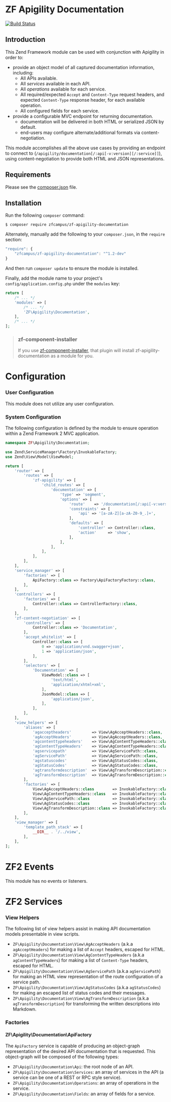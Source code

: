 ZF Apigility Documentation
==========================

[![Build Status](https://travis-ci.org/zfcampus/zf-apigility-documentation.png)](https://travis-ci.org/zfcampus/zf-apigility-documentation)

Introduction
------------

This Zend Framework module can be used with conjunction with Apigility in order to:

- provide an object model of all captured documentation information, including:
  - All APIs available.
  - All _services_ available in each API.
  - All _operations_ available for each service.
  - All required/expected `Accept` and `Content-Type` request headers, and expected
    `Content-Type` response header, for each available operation.
  - All configured fields for each service.
- provide a configurable MVC endpoint for returning documentation.
  - documentation will be delivered in both HTML or serialized JSON by default.
  - end-users may configure alternate/additional formats via content-negotiation.

This module accomplishes all the above use cases by providing an endpoint to connect to
(`/apigility/documentation[/:api[-v:version][/:service]]`), using content-negotiation to provide
both HTML and JSON representations.

Requirements
------------
  
Please see the [composer.json](composer.json) file.

Installation
------------

Run the following `composer` command:

```console
$ composer require zfcampus/zf-apigility-documentation
```

Alternately, manually add the following to your `composer.json`, in the `require` section:

```javascript
"require": {
    "zfcampus/zf-apigility-documentation": "^1.2-dev"
}
```

And then run `composer update` to ensure the module is installed.

Finally, add the module name to your project's `config/application.config.php` under the `modules`
key:

```php
return [
    /* ... */
    'modules' => [
        /* ... */
        'ZF\Apigility\Documentation',
    ],
    /* ... */
];
```

> ### zf-component-installer
>
> If you use [zf-component-installer](https://github.com/zendframework/zf-component-installer),
> that plugin will install zf-apigility-documentation as a module for you.

Configuration
=============

### User Configuration

This module does not utilize any user configuration.

### System Configuration

The following configuration is defined by the module to ensure operation within a Zend Framework 2
MVC application.

```php
namespace ZF\Apigility\Documentation;

use Zend\ServiceManager\Factory\InvokableFactory;
use Zend\View\Model\ViewModel;

return [
    'router' => [
        'routes' => [
            'zf-apigility' => [
                'child_routes' => [
                    'documentation' => [
                        'type' => 'segment',
                        'options' => [
                            'route'    => '/documentation[/:api[-v:version][/:service]]',
                            'constraints' => [
                                'api' => '[a-zA-Z][a-zA-Z0-9_.]+',
                            ],
                            'defaults' => [
                                'controller' => Controller::class,
                                'action'     => 'show',
                            ],
                        ],
                    ],
                ],
            ],
        ],
    ],
    'service_manager' => [
        'factories' => [
            ApiFactory::class => Factory\ApiFactoryFactory::class,
        ],
    ],
    'controllers' => [
        'factories' => [
            Controller::class => ControllerFactory::class,
        ],
    ],
    'zf-content-negotiation' => [
        'controllers' => [
            Controller::class => 'Documentation',
        ],
        'accept_whitelist' => [
            Controller::class => [
                0 => 'application/vnd.swagger+json',
                1 => 'application/json',
            ],
        ],
        'selectors' => [
            'Documentation' => [
                ViewModel::class => [
                    'text/html',
                    'application/xhtml+xml',
                ],
                JsonModel::class => [
                    'application/json',
                ],
            ],
        ],
    ],
    'view_helpers' => [
        'aliases' => [
            'agacceptheaders'         => View\AgAcceptHeaders::class,
            'agAcceptHeaders'         => View\AgAcceptHeaders::class,
            'agcontenttypeheaders'    => View\AgContentTypeHeaders::class,
            'agContentTypeHeaders'    => View\AgContentTypeHeaders::class,
            'agservicepath'           => View\AgServicePath::class,
            'agServicePath'           => View\AgServicePath::class,
            'agstatuscodes'           => View\AgStatusCodes::class,
            'agStatusCodes'           => View\AgStatusCodes::class,
            'agtransformdescription'  => View\AgTransformDescription::class,
            'agTransformDescription'  => View\AgTransformDescription::class,
        ],
        'factories' => [
            View\AgAcceptHeaders::class        => InvokableFactory::class,
            View\AgContentTypeHeaders::class   => InvokableFactory::class,
            View\AgServicePath::class          => InvokableFactory::class,
            View\AgStatusCodes::class          => InvokableFactory::class,
            View\AgTransformDescription::class => InvokableFactory::class,
        ],
    ],
    'view_manager' => [
        'template_path_stack' => [
            __DIR__ . '/../view',
        ],
    ],
];
```

ZF2 Events
==========

This module has no events or listeners.

ZF2 Services
============

### View Helpers

The following list of view helpers assist in making API documentation models presentable in view
scripts.

- `ZF\Apigility\Documentation\View\AgAcceptHeaders` (a.k.a `agAcceptHeaders`) for making a
  list of `Accept` headers, escaped for HTML.
- `ZF\Apigility\Documentation\View\AgContentTypeHeaders`  (a.k.a `agContentTypeHeaders`) for
  making a list of `Content-Type` headers, escaped for HTML.
- `ZF\Apigility\Documentation\View\AgServicePath` (a.k.a `agServicePath`) for making an HTML
  view representation of the route configuration of a service path.
- `ZF\Apigility\Documentation\View\AgStatusCodes` (a.k.a `agStatusCodes`) for making an
  escaped list of status codes and their messages.
- `ZF\Apigility\Documentation\View\AgTransformDescription` (a.k.a `agTransformDescription`) for transforming the written 
  descriptions into Markdown.

### Factories

#### ZF\Apigility\Documentation\ApiFactory

The `ApiFactory` service is capable of producing an object-graph representation of the desired
API documentation that is requested.  This object-graph will be composed of the following types:

- `ZF\Apigility\Documentation\Api`: the root node of an API.
- `ZF\Apigility\Documentation\Services`: an array of services in the API (a service can be one
  of a REST or RPC style service).
- `ZF\Apigility\Documentation\Operations`: an array of operations in the service.
- `ZF\Apigility\Documentation\Fields`: an array of fields for a service.
